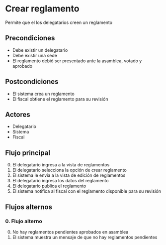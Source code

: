 # Crear reglamento

Permite que el los delegatarios creen un reglamento

## Precondiciones

* Debe existir un delegatario
* Debe existir una sede
* El reglamento debió ser presentado ante la asamblea, votado y aprobado

## Postcondiciones

* El sistema crea un reglamento
* El fiscal obtiene el reglamento para su revisión

## Actores

* Delegatario
* Sistema
* Fiscal

## Flujo principal

0. El delegatario ingresa a la vista de reglamentos
1. El delegatario selecciona la opción de crear reglamento
2. El sistema le envia a la vista de edición de reglamentos
3. El delegatario ingresa los datos del reglamento
4. El delegatario publica el reglamento
5. El sistema notifica al fiscal con el reglamento disponible para su revisión

## Flujos alternos

### 0.  Flujo alterno

0. No hay reglamentos pendientes aprobados en asamblea
1. El sistema muestra un mensaje de que no hay reglamentos pendientes

